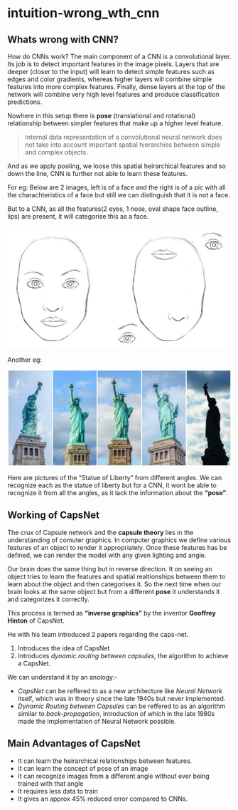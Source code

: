 # intuition-wrong\_wth\_cnn

## Whats wrong with CNN?

How do CNNs work? The main component of a CNN is a convolutional layer. Its job is to detect important features in the image pixels. Layers that are deeper \(closer to the input\) will learn to detect simple features such as edges and color gradients, whereas higher layers will combine simple features into more complex features. Finally, dense layers at the top of the network will combine very high level features and produce classification predictions.

Nowhere in this setup there is **pose** \(translational and rotational\) relationship between simpler features that make up a higher level feature.

> Internal data representation of a convolutional neural network does not take into account important spatial hierarchies between simple and complex objects.

And as we apply pooling, we loose this spatial heirarchical features and so down the line, CNN is further not able to learn these features.

For eg: Below are 2 images, left is of a face and the right is of a pic with all the charachteristics of a face but still we can distinguish that it is not a face.

But to a CNN, as all the features\(2 eyes, 1 nose, oval shape face outline, lips\) are present, it will categorise this as a face.

![](../../../.gitbook/assets/caps_1.png)

Another eg:

![](../../../.gitbook/assets/caps_2.jpeg)

Here are pictures of the “Statue of Liberty” from different angles. We can recognize each as the statue of liberty but for a CNN, it wont be able to recognize it from all the angles, as it lack the information about the **“pose”**.

## Working of CapsNet

The crux of Capsule network and the **capsule theory**  lies in the understanding of comuter graphics. In computer graphics we define various features of an object to render it appropriately. Once these features has be defined, we can render the model with any given lighting and angle.

Our brain does the same thing but in reverse direction. It on seeing an object tries to learn the features and spatial realtionships between them to learn about the object and then categorises it. So the next time when our brain looks at the same object but from a different **pose** it understands it and categorizes it correctly.

This process is termed as **“inverse graphics”** by the inventor **Geoffrey Hinton** of CapsNet.

He with his team introduced 2 papers regarding the caps-net.

1. Introduces the idea of CapsNet
2. Introduces _dynamic routing between capsules_, the algorithm to achieve a CapsNet.

We can understand it by an anology:-

* _CapsNet_ can be reffered to as a new architecture like _Neural Network_ itself, which was in theory since the late 1940s but never implemented.
* _Dynamic Routing between Capsules_ can be reffered to as an algorithm similar to _back-propagation_, introduction of which in the late 1980s made the implementation of Neural Network possible.

## Main Advantages of CapsNet

* It can learn the heirarchical relationships between features.
* It can learn the concept of pose of an image
* It can recognize images from a different angle without ever being trained with that angle
* It requires less data to train
* It gives an approx 45% reduced error compared to CNNs.

